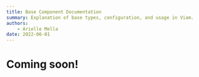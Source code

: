 ```yaml
---
title: Base Component Documentation
summary: Explanation of base types, configuration, and usage in Viam.
authors:
    - Arielle Mella
date: 2022-06-01 
---
```

# Coming soon!